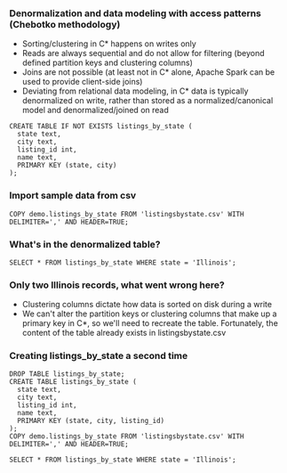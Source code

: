 ### Denormalization and data modeling with access patterns (Chebotko methodology)
- Sorting/clustering in C\* happens on writes only
- Reads are always sequential and do not allow for filtering (beyond defined partition keys and clustering columns)
- Joins are not possible (at least not in C\* alone, Apache Spark can be used to provide client-side joins)
- Deviating from relational data modeling, in C\* data is typically denormalized on write, rather than stored as a normalized/canonical model and denormalized/joined on read
```
CREATE TABLE IF NOT EXISTS listings_by_state (
  state text,
  city text,
  listing_id int,
  name text, 
  PRIMARY KEY (state, city)
);
```
### Import sample data from csv
```
COPY demo.listings_by_state FROM 'listingsbystate.csv' WITH DELIMITER=',' AND HEADER=TRUE;
```

### What's in the denormalized table?
```
SELECT * FROM listings_by_state WHERE state = 'Illinois';
```

### Only two Illinois records, what went wrong here?
- Clustering columns dictate how data is sorted on disk during a write
- We can't alter the partition keys or clustering columns that make up a primary key in C\*, so we'll need to recreate the table. Fortunately, the content of the table already exists in listingsbystate.csv

### Creating listings_by_state a second time
```
DROP TABLE listings_by_state;
CREATE TABLE listings_by_state (
  state text,
  city text,
  listing_id int,
  name text, 
  PRIMARY KEY (state, city, listing_id)
);
COPY demo.listings_by_state FROM 'listingsbystate.csv' WITH DELIMITER=',' AND HEADER=TRUE;

SELECT * FROM listings_by_state WHERE state = 'Illinois';
```
